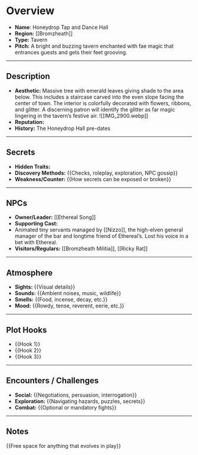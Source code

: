 # Overview
- **Name**: Honeydrop Tap and Dance Hall
- **Region:** [[Bromzheath]]
- **Type:** Tavern
- **Pitch:** A bright and buzzing tavern enchanted with fae magic that entrances guests and gets their feet grooving.

---

## Description
- **Aesthetic:** Massive tree with emerald leaves giving shade to the area below. This includes a staircase carved into the even slope facing the center of town.  The interior is colorfully decorated with flowers, ribbons, and glitter. A discerning patron will identify the glitter as far magic lingering in the tavern’s festive air.
![[IMG_2900.webp]]
- **Reputation:** 
- **History:** The Honeydrop Hall pre-dates
---

## Secrets
- **Hidden Traits:** 
- **Discovery Methods:** {{Checks, roleplay, exploration, NPC gossip}}
- **Weakness/Counter:** {{How secrets can be exposed or broken}}

---

## NPCs
- **Owner/Leader:** [[Ethereal Song]]
- **Supporting Cast:** 
- Animated tiny servants managed by [[Nizzo]], the high-elven general manager of the bar and longtime friend of Ethereal’s. Lost his voice in a bet with Ethereal.
- **Visitors/Regulars:** [[Bromzheath Militia]], [[Ricky Rat]]

---

## Atmosphere
- **Sights:** {{Visual details}}
- **Sounds:** {{Ambient noises, music, wildlife}}
- **Smells:** {{Food, incense, decay, etc.}}
- **Mood:** {{Rowdy, tense, reverent, eerie, etc.}}

---

## Plot Hooks
- {{Hook 1}}
- {{Hook 2}}
- {{Hook 3}}

---

## Encounters / Challenges
- **Social:** {{Negotiations, persuasion, interrogation}}
- **Exploration:** {{Navigating hazards, puzzles, secrets}}
- **Combat:** {{Optional or mandatory fights}}

---

## Notes
{{Free space for anything that evolves in play}}
